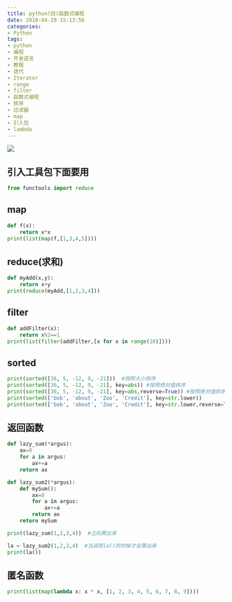 ```yaml
---
title: python(四)函数式编程
date: 2018-04-20 15:13:56
categories: 
- Python
tags: 
- python
- 编程
- 开发语言
- 教程
- 迭代
- Iterator
- range
- filter
- 函数式编程
- 排序
- 过滤器
- map
- 引入包
- lambda
---
```

![](http://ociu0xfjm.bkt.clouddn.com/18-4-18/58245025.jpg)
<!-- more -->

## 引入工具包下面要用
```python
from functools import reduce
```

## map
```python
def f(x):
    return x*x
print(list(map(f,[1,3,4,5])))
```


## reduce(求和)
```python
def myAdd(x,y):
    return x+y
print(reduce(myAdd,[1,2,3,4]))
```

## filter
```python
def addFilter(x):
    return x%2==1
print(list(filter(addFilter,[x for x in range(10)])))
```

## sorted
```python
print(sorted([36, 5, -12, 9, -21]))  #按照大小排序
print(sorted([36, 5, -12, 9, -21], key=abs)) #按照绝对值排序
print(sorted([36, 5, -12, 9, -21], key=abs,reverse=True)) #按照绝对值排序,反向
print(sorted(['bob', 'about', 'Zoo', 'Credit'], key=str.lower))
print(sorted(['bob', 'about', 'Zoo', 'Credit'], key=str.lower,reverse=True))
```

## 返回函数
```python
def lazy_sum(*argus):
    ax=0
    for a in argus:
        ax+=a
    return ax

def lazy_sum2(*argus):
    def mySum():
        ax=0
        for a in argus:
            ax+=a
        return ax
    return mySum

print(lazy_sum(1,2,3,4))  #立刻算出来

la = lazy_sum2(1,2,3,4)  #当调用la()的时候才会算出来
print(la())
```

## 匿名函数
```python
print(list(map(lambda x: x * x, [1, 2, 3, 4, 5, 6, 7, 8, 9])))
```


